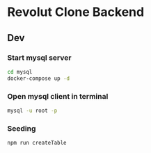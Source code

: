 # Revolut Clone Backend

## Dev

### Start mysql server
```bash
cd mysql
docker-compose up -d
```

### Open mysql client in terminal
```bash
mysql -u root -p
```

### Seeding
```bash
npm run createTable
```